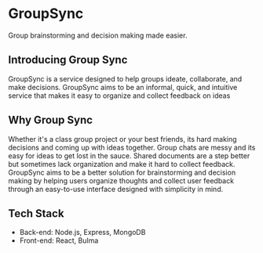 # GroupSync

Group brainstorming and decision making made easier.

## Introducing Group Sync
GroupSync is a service designed to help groups ideate, collaborate, and make decisions. GroupSync aims to be an informal, quick, and intuitive service that makes it easy to organize and collect feedback on ideas

## Why Group Sync
Whether it's a class group project or your best friends, its hard making decisions and coming up with ideas together. Group chats are messy and its easy for ideas to get lost in the sauce. Shared documents are a step better but sometimes lack organization and make it hard to collect feedback. GroupSync aims to be a better solution for brainstorming and decision making by helping users organize thoughts and collect user feedback through an easy-to-use interface designed with simplicity in mind.

## Tech Stack
* Back-end: Node.js, Express, MongoDB
* Front-end: React, Bulma
